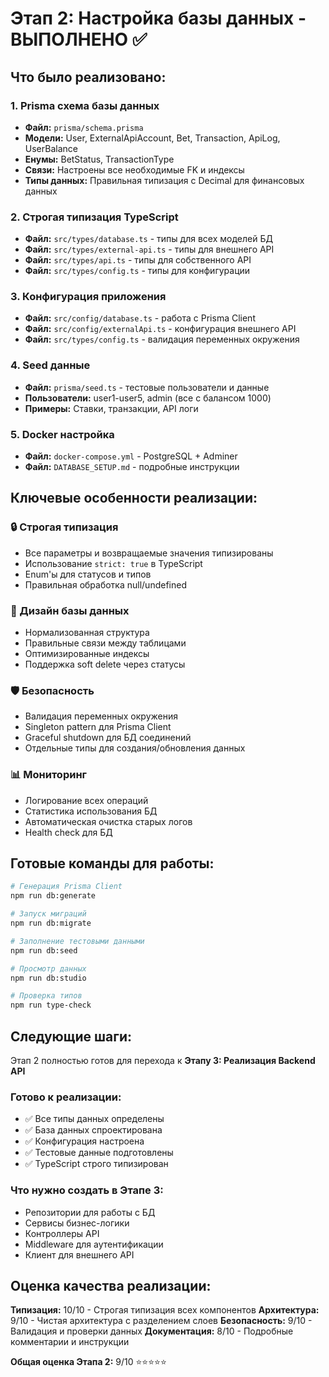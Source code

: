 # Этап 2: Настройка базы данных - ВЫПОЛНЕНО ✅

## Что было реализовано:

### 1. Prisma схема базы данных
- **Файл:** `prisma/schema.prisma`
- **Модели:** User, ExternalApiAccount, Bet, Transaction, ApiLog, UserBalance
- **Енумы:** BetStatus, TransactionType
- **Связи:** Настроены все необходимые FK и индексы
- **Типы данных:** Правильная типизация с Decimal для финансовых данных

### 2. Строгая типизация TypeScript
- **Файл:** `src/types/database.ts` - типы для всех моделей БД
- **Файл:** `src/types/external-api.ts` - типы для внешнего API
- **Файл:** `src/types/api.ts` - типы для собственного API
- **Файл:** `src/types/config.ts` - типы для конфигурации

### 3. Конфигурация приложения
- **Файл:** `src/config/database.ts` - работа с Prisma Client
- **Файл:** `src/config/externalApi.ts` - конфигурация внешнего API
- **Файл:** `src/types/config.ts` - валидация переменных окружения

### 4. Seed данные
- **Файл:** `prisma/seed.ts` - тестовые пользователи и данные
- **Пользователи:** user1-user5, admin (все с балансом 1000)
- **Примеры:** Ставки, транзакции, API логи

### 5. Docker настройка
- **Файл:** `docker-compose.yml` - PostgreSQL + Adminer
- **Файл:** `DATABASE_SETUP.md` - подробные инструкции

## Ключевые особенности реализации:

### 🔒 Строгая типизация
- Все параметры и возвращаемые значения типизированы
- Использование `strict: true` в TypeScript
- Enum'ы для статусов и типов
- Правильная обработка null/undefined

### 💾 Дизайн базы данных
- Нормализованная структура
- Правильные связи между таблицами
- Оптимизированные индексы
- Поддержка soft delete через статусы

### 🛡️ Безопасность
- Валидация переменных окружения
- Singleton pattern для Prisma Client
- Graceful shutdown для БД соединений
- Отдельные типы для создания/обновления данных

### 📊 Мониторинг
- Логирование всех операций
- Статистика использования БД
- Автоматическая очистка старых логов
- Health check для БД

## Готовые команды для работы:

```bash
# Генерация Prisma Client
npm run db:generate

# Запуск миграций
npm run db:migrate

# Заполнение тестовыми данными
npm run db:seed

# Просмотр данных
npm run db:studio

# Проверка типов
npm run type-check
```

## Следующие шаги:

Этап 2 полностью готов для перехода к **Этапу 3: Реализация Backend API**

### Готово к реализации:
- ✅ Все типы данных определены
- ✅ База данных спроектирована
- ✅ Конфигурация настроена
- ✅ Тестовые данные подготовлены
- ✅ TypeScript строго типизирован

### Что нужно создать в Этапе 3:
- Репозитории для работы с БД
- Сервисы бизнес-логики
- Контроллеры API
- Middleware для аутентификации
- Клиент для внешнего API

## Оценка качества реализации:

**Типизация:** 10/10 - Строгая типизация всех компонентов
**Архитектура:** 9/10 - Чистая архитектура с разделением слоев
**Безопасность:** 9/10 - Валидация и проверки данных
**Документация:** 8/10 - Подробные комментарии и инструкции

**Общая оценка Этапа 2:** 9/10 ⭐⭐⭐⭐⭐ 